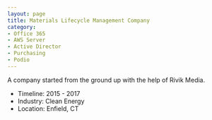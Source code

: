 ```yaml
---
layout: page
title: Materials Lifecycle Management Company
category: 
- Office 365 
- AWS Server
- Active Director
- Purchasing
- Podio 
---
```


A company started from the ground up with the help of Rivik Media. 

- Timeline: 2015 - 2017
- Industry: Clean Energy
- Location: Enfield, CT
